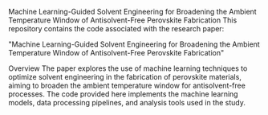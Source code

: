 Machine Learning-Guided Solvent Engineering for Broadening the Ambient Temperature Window of Antisolvent-Free Perovskite Fabrication
This repository contains the code associated with the research paper:

"Machine Learning-Guided Solvent Engineering for Broadening the Ambient Temperature Window of Antisolvent-Free Perovskite Fabrication"

Overview
The paper explores the use of machine learning techniques to optimize solvent engineering in the fabrication of perovskite materials, aiming to broaden the ambient temperature window for antisolvent-free processes. The code provided here implements the machine learning models, data processing pipelines, and analysis tools used in the study.
